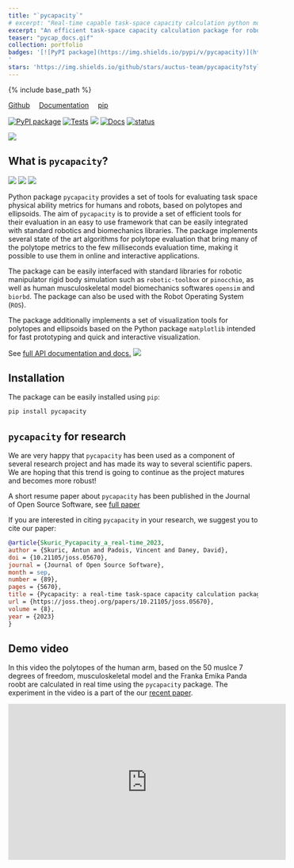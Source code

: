 ```yaml
---
title: "`pycapacity`"
# excerpt: "Real-time capable task-space capacity calculation python module<br><img src='../images/bimanual1.png' style='max-height:300px'>"
excerpt: "An efficient task-space capacity calculation package for robotics and biomechanics"
teaser: "pycap_docs.gif"
collection: portfolio
badges: '[![PyPI package](https://img.shields.io/pypi/v/pycapacity)](https://pypi.org/project/pycapacity/) [![Tests](https://github.com/auctus-team/pycapacity/actions/workflows/python-app.yml/badge.svg)](https://github.com/auctus-team/pycapacity/actions/workflows/python-app.yml) ![](https://img.shields.io/pypi/dm/pycapacity?color=blue&label=pip%20downloads)  [![Docs](https://github.com/auctus-team/pycapacity/actions/workflows/main.yml/badge.svg)](https://github.com/auctus-team/pycapacity/actions/workflows/main.yml) [![status](https://joss.theoj.org/papers/73f155afc0dfa7730792639ac374b348/status.svg)](https://joss.theoj.org/papers/73f155afc0dfa7730792639ac374b348)
'
stars: 'https://img.shields.io/github/stars/auctus-team/pycapacity?style=social'
---
```


{% include base_path %}

<div style="width:40%;display:inline-flex;justify-content:space-between">
<a href="https://github.com/auctus-team/pycapacity"> <i class="fab fa-github"></i> Github</a>
<a href="https://auctus-team.github.io//pycapacity/"> <i class="fa fa-copy"></i> Documentation</a>
<a href="https://pypi.org/project/pycapacity/"> <i class="fa fa-cubes"></i> pip </a>
</div>


[![PyPI package](https://img.shields.io/pypi/v/pycapacity)](https://pypi.org/project/pycapacity/) [![Tests](https://github.com/auctus-team/pycapacity/actions/workflows/python-app.yml/badge.svg)](https://github.com/auctus-team/pycapacity/actions/workflows/python-app.yml) ![](https://img.shields.io/pypi/dm/pycapacity?color=blue&label=pip%20downloads)  [![Docs](https://github.com/auctus-team/pycapacity/actions/workflows/main.yml/badge.svg)](https://github.com/auctus-team/pycapacity/actions/workflows/main.yml) [![status](https://joss.theoj.org/papers/73f155afc0dfa7730792639ac374b348/status.svg)](https://joss.theoj.org/papers/73f155afc0dfa7730792639ac374b348)


[![](https://github-readme-stats.vercel.app/api/pin/?username=auctus-team&repo=pycapacity)](https://github.com/auctus-team/pycapacity)


## What is ``pycapacity``?


<img src='{{ base_path }}/images/comparison.gif' style='max-height:200px'>
<img src='{{ base_path }}/images/human_poly.gif' style='max-height:200px'>
<img src='{{ base_path }}/images/output2.gif' style='max-height:200px'>

Python package ``pycapacity`` provides a set of tools for evaluating task space physical ability metrics for humans and robots, based on polytopes and ellipsoids. 
The aim of ``pycapacity`` is to provide a set of efficient tools for their evaluation in an easy to use framework that can be easily integrated with standard robotics 
and biomechanics libraries. The package implements several state of the art algorithms for polytope evaluation that bring many of the 
polytope metrics to the few milliseconds evaluation time, making it possible to use them in online and interactive applications. 

The package can be easily interfaced with standard libraries for robotic manipulator rigid body simulation such as ``robotic-toolbox`` 
or ``pinocchio``, as well as human musculoskeletal model biomechanics 
softwares ``opensim`` and ``biorbd``. The package can also be used with the Robot Operating System (``ROS``).

The package additionally implements a set of visualization tools for polytopes and ellipsoids based on the
Python package ``matplotlib`` intended for fast prototyping and quick and interactive visualization.


See [full API documentation and docs.](https://auctus-team.github.io/pycapacity/)
<a href="https://auctus-team.github.io/pycapacity/"><img src="{{ base_url }}/images/pycap_docs.gif" ></a>

## Installation

The package can be easily installed using ``pip``:

```bash
pip install pycapacity
```


## `pycapacity` for research


We are very happy that `pycapacity` has been used as a component of several research project and has made its way to several scientific papers. We are hoping that this trend is going to continue as the project matures and becomes more robust!

A short resume paper about `pycapacity` has been published in the Journal of Open Source Software, see [full paper](https://joss.theoj.org/papers/73f155afc0dfa7730792639ac374b348)

If you are interested in citing `pycapacity` in your research, we suggest you to cite our paper:

```bib
@article{Skuric_Pycapacity_a_real-time_2023,
author = {Skuric, Antun and Padois, Vincent and Daney, David},
doi = {10.21105/joss.05670},
journal = {Journal of Open Source Software},
month = sep,
number = {89},
pages = {5670},
title = {Pycapacity: a real-time task-space capacity calculation package for robotics and biomechanics},
url = {https://joss.theoj.org/papers/10.21105/joss.05670},
volume = {8},
year = {2023}
}
```

## Demo video

In this video the polytopes of the human arm, based on the 50 muslce 7 degrees of freedom, musculoskeletal model and the Franka Emika Panda roobt are calculated in real time using the `pycapacity` package. The experiment in the video is a part of the our [recent paper](/publication_human_force).
<iframe width="560" height="315" src="https://www.youtube.com/embed/sM_R1X49v1A" title="YouTube video player" frameborder="0" allow="accelerometer; autoplay; clipboard-write; encrypted-media; gyroscope; picture-in-picture" allowfullscreen></iframe>